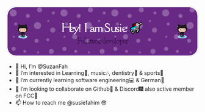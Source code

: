 ![Header](./github-header-image.png)


- 👋 Hi, I’m @SuzanFah
- 👀 I’m interested in Learning💢, music🎶, dentistry🎠 & sports🏀
- 🌱 I’m currently learning software engineering💻 & German🦚
- 💞️ I’m looking to collaborate on Github📯 & Discord🎆 also active member on FCC🧿
- 📫 How to reach me @susiefahim 😎

<!---
SuzanFah/SuzanFah is a ✨ special ✨ repository because its `README.md` (this file) appears on your GitHub profile.
You can click the Preview link to take a look at your changes.
--->
